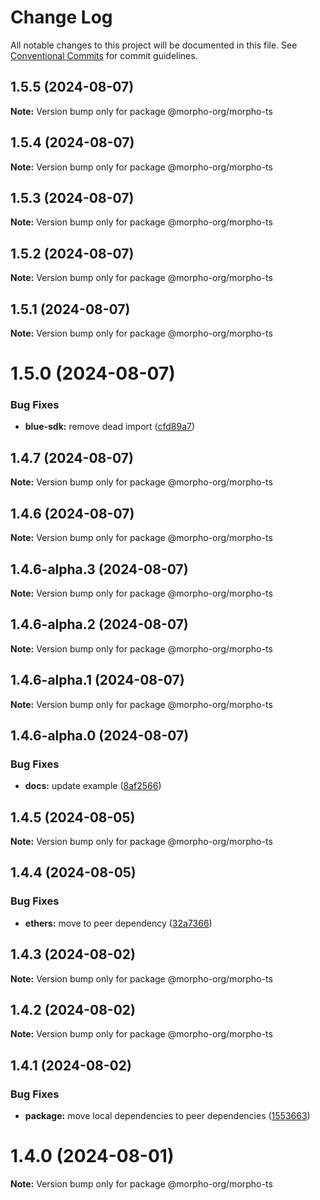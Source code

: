 # Change Log

All notable changes to this project will be documented in this file.
See [Conventional Commits](https://conventionalcommits.org) for commit guidelines.

## 1.5.5 (2024-08-07)

**Note:** Version bump only for package @morpho-org/morpho-ts

## 1.5.4 (2024-08-07)

**Note:** Version bump only for package @morpho-org/morpho-ts

## 1.5.3 (2024-08-07)

**Note:** Version bump only for package @morpho-org/morpho-ts

## 1.5.2 (2024-08-07)

**Note:** Version bump only for package @morpho-org/morpho-ts

## 1.5.1 (2024-08-07)

**Note:** Version bump only for package @morpho-org/morpho-ts

# 1.5.0 (2024-08-07)

### Bug Fixes

* **blue-sdk:** remove dead import ([cfd89a7](https://github.com/morpho-org/sdks/commit/cfd89a7dcb207bafb76c3294c1e96ab553c1568a))

## 1.4.7 (2024-08-07)

**Note:** Version bump only for package @morpho-org/morpho-ts

## 1.4.6 (2024-08-07)

**Note:** Version bump only for package @morpho-org/morpho-ts

## 1.4.6-alpha.3 (2024-08-07)

**Note:** Version bump only for package @morpho-org/morpho-ts

## 1.4.6-alpha.2 (2024-08-07)

**Note:** Version bump only for package @morpho-org/morpho-ts

## 1.4.6-alpha.1 (2024-08-07)

**Note:** Version bump only for package @morpho-org/morpho-ts

## 1.4.6-alpha.0 (2024-08-07)

### Bug Fixes

* **docs:** update example ([8af2566](https://github.com/morpho-org/sdks/commit/8af2566689c8c1ba70d20797e83837e9d0359108))

## 1.4.5 (2024-08-05)

**Note:** Version bump only for package @morpho-org/morpho-ts

## 1.4.4 (2024-08-05)

### Bug Fixes

* **ethers:** move to peer dependency ([32a7366](https://github.com/morpho-org/sdks/commit/32a7366e2a83a6a98bb0be69fc9d88f650174bf7))

## 1.4.3 (2024-08-02)

**Note:** Version bump only for package @morpho-org/morpho-ts

## 1.4.2 (2024-08-02)

**Note:** Version bump only for package @morpho-org/morpho-ts

## 1.4.1 (2024-08-02)

### Bug Fixes

* **package:** move local dependencies to peer dependencies ([1553663](https://github.com/morpho-org/sdks/commit/15536638c4564743b9d96de17b34739346b3b3e0))

# 1.4.0 (2024-08-01)

**Note:** Version bump only for package @morpho-org/morpho-ts
